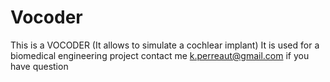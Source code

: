 Vocoder
=======

This is a VOCODER (It allows to simulate a cochlear implant) It is used for a biomedical engineering project contact me k.perreaut@gmail.com if you have question
